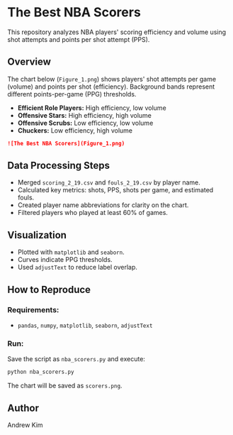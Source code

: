 # The Best NBA Scorers

This repository analyzes NBA players' scoring efficiency and volume using shot attempts and points per shot attempt (PPS).

## Overview
The chart below (`Figure_1.png`) shows players' shot attempts per game (volume) and points per shot (efficiency). Background bands represent different points-per-game (PPG) thresholds.

- **Efficient Role Players:** High efficiency, low volume
- **Offensive Stars:** High efficiency, high volume
- **Offensive Scrubs:** Low efficiency, low volume
- **Chuckers:** Low efficiency, high volume

```markdown
![The Best NBA Scorers](Figure_1.png)
```

## Data Processing Steps
- Merged `scoring_2_19.csv` and `fouls_2_19.csv` by player name.
- Calculated key metrics: shots, PPS, shots per game, and estimated fouls.
- Created player name abbreviations for clarity on the chart.
- Filtered players who played at least 60% of games.

## Visualization
- Plotted with `matplotlib` and `seaborn`.
- Curves indicate PPG thresholds.
- Used `adjustText` to reduce label overlap.

## How to Reproduce
### Requirements:
- `pandas`, `numpy`, `matplotlib`, `seaborn`, `adjustText`

### Run:
Save the script as `nba_scorers.py` and execute:
```bash
python nba_scorers.py
```
The chart will be saved as `scorers.png`.

## Author
Andrew Kim

